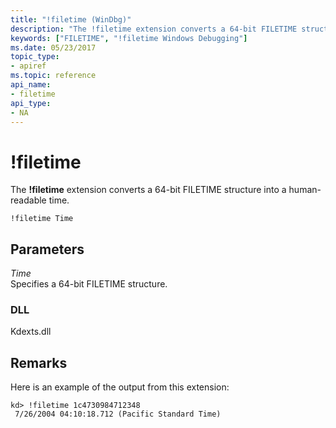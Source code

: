 ```yaml
---
title: "!filetime (WinDbg)"
description: "The !filetime extension converts a 64-bit FILETIME structure into a human-readable time."
keywords: ["FILETIME", "!filetime Windows Debugging"]
ms.date: 05/23/2017
topic_type:
- apiref
ms.topic: reference
api_name:
- filetime
api_type:
- NA
---
```


# !filetime

The **!filetime** extension converts a 64-bit FILETIME structure into a human-readable time.

```dbgcmd
!filetime Time
```

## Parameters

<span id="_______Time______"></span><span id="_______time______"></span><span id="_______TIME______"></span> *Time*   
Specifies a 64-bit FILETIME structure.

### DLL

Kdexts.dll

## Remarks

Here is an example of the output from this extension:

```dbgcmd
kd> !filetime 1c4730984712348
 7/26/2004 04:10:18.712 (Pacific Standard Time)
```
